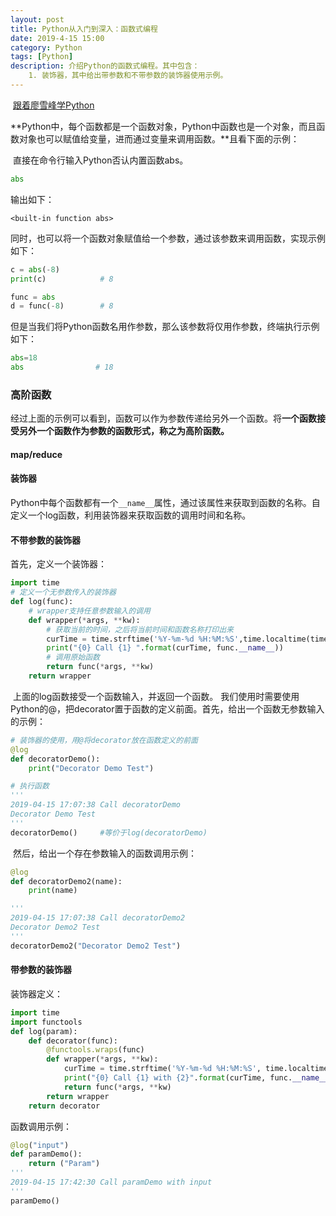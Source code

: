 ```yaml
---
layout: post
title: Python从入门到深入：函数式编程
date: 2019-4-15 15:00
category: Python
tags: [Python]
description: 介绍Python的函数式编程。其中包含：	
    1. 装饰器，其中给出带参数和不带参数的装饰器使用示例。
---
```


​	[跟着廖雪峰学Python](https://www.liaoxuefeng.com/wiki/0014316089557264a6b348958f449949df42a6d3a2e542c000/00143192823818768cd506abbc94eb5916192364506fa5d000)

​	**Python中，每个函数都是一个函数对象，Python中函数也是一个对象，而且函数对象也可以赋值给变量，进而通过变量来调用函数。**且看下面的示例：

​	直接在命令行输入Python否认内置函数abs。

```Python
abs
```

输出如下：

```
<built-in function abs>
```

同时，也可以将一个函数对象赋值给一个参数，通过该参数来调用函数，实现示例如下：

```Python
c = abs(-8)
print(c)			# 8

func = abs
d = func(-8)		# 8
```

但是当我们将Python函数名用作参数，那么该参数将仅用作参数，终端执行示例如下：

```Python
abs=18
abs		  		   # 18
```



### 高阶函数

​	经过上面的示例可以看到，函数可以作为参数传递给另外一个函数。将**一个函数接受另外一个函数作为参数的函数形式，称之为高阶函数。**



#### map/reduce



#### 装饰器	

​	Python中每个函数都有一个```__name__```属性，通过该属性来获取到函数的名称。自定义一个log函数，利用装饰器来获取函数的调用时间和名称。



#### 不带参数的装饰器

首先，定义一个装饰器：

```Python
import time
# 定义一个无参数传入的装饰器
def log(func):
    # wrapper支持任意参数输入的调用
    def wrapper(*args, **kw):
        # 获取当前的时间，之后将当前时间和函数名称打印出来
        curTime = time.strftime('%Y-%m-%d %H:%M:%S',time.localtime(time.time()))
        print("{0} Call {1} ".format(curTime, func.__name__))
        # 调用原始函数
        return func(*args, **kw)
    return wrapper
```

​	上面的log函数接受一个函数输入，并返回一个函数。 我们使用时需要使用Python的@，把decorator置于函数的定义前面。首先，给出一个函数无参数输入的示例：

```Python
# 装饰器的使用，用@将decorator放在函数定义的前面
@log
def decoratorDemo():
    print("Decorator Demo Test")

# 执行函数
'''
2019-04-15 17:07:38 Call decoratorDemo 
Decorator Demo Test 
'''
decoratorDemo()		#等价于log(decoratorDemo)
```

​	然后，给出一个存在参数输入的函数调用示例：

```Python
@log
def decoratorDemo2(name):
    print(name)

'''
2019-04-15 17:07:38 Call decoratorDemo2 
Decorator Demo2 Test
'''
decoratorDemo2("Decorator Demo2 Test")
```



#### 带参数的装饰器

装饰器定义：

```Python
import time
import functools
def log(param):
    def decorator(func):
        @functools.wraps(func)
        def wrapper(*args, **kw):
            curTime = time.strftime('%Y-%m-%d %H:%M:%S', time.localtime(time.time()))
            print("{0} Call {1} with {2}".format(curTime, func.__name__, param))
            return func(*args, **kw)
        return wrapper
    return decorator
```

函数调用示例：

```Python
@log("input")
def paramDemo():
    return ("Param")
'''
2019-04-15 17:42:30 Call paramDemo with input
'''
paramDemo()
```

